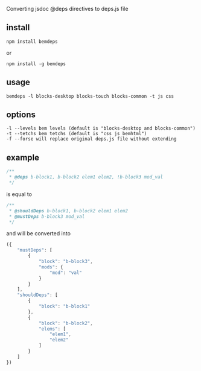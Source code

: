 Converting jsdoc @deps directives to deps.js file

install
---------------
    npm install bemdeps

or

    npm install -g bemdeps

usage
-----------
    bemdeps -l blocks-desktop blocks-touch blocks-common -t js css

options
-----------
    -l --levels bem levels (default is "blocks-desktop and blocks-common")
    -t --tetchs bem tetchs (default is "css js bemhtml")
    -f --forse will replace original deps.js file without extending

example
-----------
````javascript
/**
 * @deps b-block1, b-block2 elem1 elem2, !b-block3 mod_val
 */
````
is equal to

````javascript
/**
 * @shouldDeps b-block1, b-block2 elem1 elem2
 * @mustDeps b-block3 mod_val
 */
````

and will be converted into

````javascript
({
    "mustDeps": [
        {
            "block": "b-block3",
            "mods": {
                "mod": "val"
            }
        }
    ],
    "shouldDeps": [
        {
            "block": "b-block1"
        },
        {
            "block": "b-block2",
            "elems": [
                "elem1",
                "elem2"
            ]
        }
    ]
})
````

